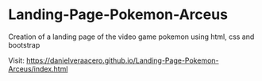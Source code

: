 # Landing-Page-Pokemon-Arceus
Creation of a landing page of the video game pokemon using html, css and bootstrap

Visit: https://danielveraacero.github.io/Landing-Page-Pokemon-Arceus/index.html
